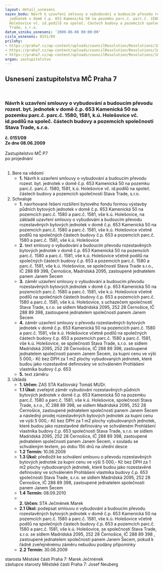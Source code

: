 ```yaml
---
layout: detail_usneseni
nazev_bodu: Návrh k uzavření smlouvy o vybudování a budoucím převodu rozest. byt.
  jednotek v domě č.p. 653 Kamenická 50 na pozemku parc.č. parc.č. 1580, 1581, k.ú.
  Holešovice vč. id.podílů na společ. částech budovy a pozemcích společnosti Stava
  Trade, s.r.o.
datum_vzniku_usneseni: '2009-06-08 00:00:00'
cislo_usneseni: 0151/09
prilohy:
- https://praha7.cz/wp-content/uploads/councilResolution/Resolutions/18011/3-09-pudakamen50smlouva.doc
- https://praha7.cz/wp-content/uploads/councilResolution/Resolutions/18011/3-09-zamerstavatrade.doc
- https://praha7.cz/wp-content/uploads/councilResolution/Resolutions/18011/3-09-526r.doc
organ: zastupitelstvo
---
```

<div id="ucUsn_pList" class="usn">
	<span><h2>Usnesení zastupitelstva MČ Praha 7 </h2>
<br></span><div class="standBody">
<span><h3>Návrh k uzavření smlouvy o vybudování a budoucím převodu rozest. byt. jednotek v domě č.p. 653 Kamenická 50 na pozemku parc.č. parc.č. 1580, 1581, k.ú. Holešovice vč. id.podílů na společ. částech budovy a pozemcích společnosti Stava Trade, s.r.o.</h3></span><div class="center">
		<strong>č. 0151/09</strong><br>
	</div>
<div class="center">
		<strong>Ze dne 08.06.2009</strong><br><br>
	</div>Zastupitelstvo MČ P7<br> po projednání<br><br><ol>
<li>Bere na vědomí<ul><li>
<strong>1.</strong> Návrh k uzavření smlouvy o vybudování a budoucím převodu rozest. byt. jednotek v domě č.p. 653 Kamenická 50 na pozemku parc.č. parc.č. 1580, 1581, k.ú. Holešovice vč. id.podílů na společ. částech budovy a pozemcích společnosti Stava Trade, s.r.o.</li></ul>
</li>
<li>Schvaluje<ul>
<li>
<strong>1.</strong> navrhované  řešení rozšíření bytového fondu formou výstavby půdních bytových jednotek v domě č.p. 653 Kamenická 50 na pozemcích parc.č. 1580 a parc.č. 1581, vše k.ú. Holešovice, na základě uzavření  smlouvy o vybudování a budoucím převodu rozestavěných bytových jednotek v domě č.p. 653 Kamenická 50 na pozemcích parc.č. 1580 a parc.č. 1581, vše k.ú. Holešovice včetně podílů na společných částech budovy č.p. 653  a pozemcích parc.č. 1580 a parc.č. 1581, vše k.ú. Holešovice</li>
<li>
<strong>2.</strong> text smlouvy o vybudování a budoucím převodu rozestavěných bytových jednotek   v domě č.p. 653 Kamenická 50 na pozemcích parc.č. 1580 a parc.č. 1581, vše k.ú. Holešovice včetně podílů na společných částech budovy č.p. 653  a pozemcích parc.č. 1580 a parc.č. 1581, vše k.ú. Holešovice, se společností Stava Trade s.r.o., IČ 288 89 398, Černošice, Madridská 2095, zastoupené jednatelem panem Janem Šecem</li>
<li>
<strong>3.</strong> záměr uzavření  smlouvy o vybudování a budoucím převodu rozestavěných bytových jednotek  v domě č.p. 653 Kamenická 50 na pozemcích parc.č. 1580 a parc.č. 1581, vše k.ú. Holešovice včetně podílů na společných částech budovy č.p. 653  a pozemcích parc.č. 1580 a parc.č. 1581, vše k.ú. Holešovice, s uchazečem společností Stava Trade, s.r.o. se sídlem Madridská 2095, 252 28 Černošice, IČ 288 89 398, zastoupené jednatelem společnosti panem Janem Šecem</li>
<li>
<strong>4.</strong> záměr uzavření smlouvy o  převodu  rozestavěných bytových jednotek  v domě č.p. 653 Kamenická 50 na pozemcích parc.č. 1580 a parc.č. 1581, vše k.ú. Holešovice včetně podílů na společných částech budovy č.p. 653  a pozemcích parc.č. 1580 a parc.č. 1581, vše k.ú. Holešovice,  se společností Stava Trade, s.r.o. se sídlem Madridská 2095, 252 28 Černošice, IČ 288 89 398, zastoupené jednatelem společnosti panem Janem Šecem, za kupní cenu ve výši 5 000,- Kč bez DPH za 1 m2 plochy vybudovaných jednotek, které budou jako rozestavěné definovány ve schváleném Prohlášení vlastníka budovy č.p. 653</li>
<li>
<strong>5.</strong> text záměru    </li>
</ul>
</li>
<li>Ukládá<ul>
<li>
<strong>1. Určen: </strong>ZAS STA Kaštovský Tomáš MUDr.</li>
<li>
<strong>1.1 Úkol: </strong>zveřejnit záměr  vybudování  rozestavěných půdních bytových jednotek v domě č.p. 653 Kamenická 50 na pozemku parc.č. 1580 a parc.č. 1581, vše k.ú. Holešovice, společností Stava Trade, s.r.o., IČ 288 89 398, se sídlem Madridská 2095, 252 28 Černošice, zastoupené jednatelem společnosti panem Janem Šecem a  následný prodej rozestavěných bytových jednotek  za kupní cenu ve výši 5 000,- Kč bez DPH za 1 m2 plochy vybudovaných jednotek, které budou jako rozestavěné definovány ve schváleném Prohlášení vlastníka budovy č.p. 653 společnosti Stava Trade, s.r.o. se sídlem Madridská 2095, 252 28 Černošice, IČ 288 89 398,  zastoupené jednatelem společnosti panem Janem Šecem, v souladu se schváleným textem, po dobu 15ti dnů na úřední desce</li>
<li>
<strong>1.2 Termín: </strong>10.06.2009</li>
<li>
<strong>1.3 Úkol: </strong>předložit ke schválení smlouvu o převodu rozestavěných bytových jednotek  za kupní cenu ve výši 5 000,- Kč bez DPH za 1 m2 plochy vybudovaných jednotek, které budou jako rozestavěné definovány ve schváleném Prohlášení vlastníka budovy č.p. 653 společnosti Stava Trade, s.r.o. se sídlem Madridská 2095, 252 28 Černošice, IČ 288 89 398, zastoupené jednatelem společnosti panem Janem Šecem</li>
<li>
<strong>1.4 Termín: </strong>08.09.2010</li>
<li>
<strong><br>2. Určen: </strong>STA Ječmének Marek</li>
<li>
<strong>2.1 Úkol: </strong>podepsat  smlouvu o vybudování a budoucím převodu rozestavěných bytových jednotek   v domě č.p. 653 Kamenická 50 na pozemcích parc.č. 1580 a parc.č. 1581, vše k.ú. Holešovice včetně podílů na společných částech budovy č.p. 653  a pozemcích parc.č. 1580 a parc.č. 1581, vše k.ú. Holešovice, se společností  Stava Trade, s.r.o. se sídlem Madridská 2095, 252 28 Černošice, IČ 288 89 398 , zastoupené jednatelem společnosti panem Janem Šecem,  pokud k řádně zveřejněnému záměru nebudou podány připomínky</li>
<li>
<strong>2.2 Termín: </strong>30.06.2009</li>
</ul>
</li>
</ol>starosta Městské části Praha 7: Marek Ječmének<br>zástupce starosty Městské části Praha 7: Josef Neuberg
</div>
</div>
